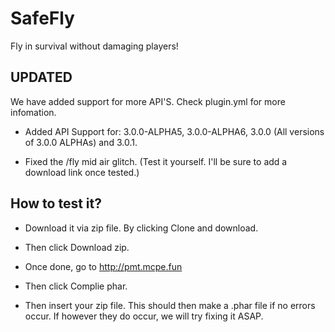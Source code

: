 # SafeFly
Fly in survival without damaging players!


## UPDATED
We have added support for more API'S. Check plugin.yml for more infomation.

* Added API Support for: 3.0.0-ALPHA5, 3.0.0-ALPHA6, 3.0.0 (All versions of 3.0.0 ALPHAs) and 3.0.1.

* Fixed the /fly mid air glitch. (Test it yourself. I'll be sure to add a download link once tested.)


## How to test it?

* Download it via zip file. By clicking Clone and download.

* Then click Download zip.

* Once done, go to http://pmt.mcpe.fun

* Then click Complie phar.

* Then insert your zip file. This should then make a .phar file if no errors occur. If however they do occur, we will try fixing it ASAP.
